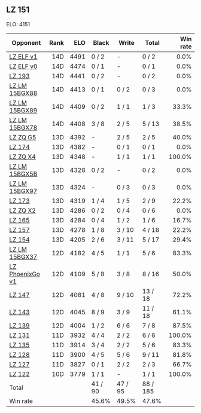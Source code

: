 ## LZ 151 ##

ELO: 4151

Opponent | Rank | ELO | Black | Write | Total | Win rate
---------|-----:|----:|-------|-------|-------|-------:
[LZ ELF v1](LZ%20ELF%20v1.md) | 14D | 4491 | 0 / 2 | - | 0 / 2 | 0.0%
[LZ ELF v0](LZ%20ELF%20v0.md) | 14D | 4474 | 0 / 1 | - | 0 / 1 | 0.0%
[LZ 193](LZ%20193.md) | 14D | 4441 | 0 / 2 | - | 0 / 2 | 0.0%
[LZ LM 15BGX88](LZ%20LM%2015BGX88.md) | 14D | 4413 | 0 / 1 | 0 / 2 | 0 / 3 | 0.0%
[LZ LM 15BGX89](LZ%20LM%2015BGX89.md) | 14D | 4409 | 0 / 2 | 1 / 1 | 1 / 3 | 33.3%
[LZ LM 15BGX78](LZ%20LM%2015BGX78.md) | 14D | 4408 | 3 / 8 | 2 / 5 | 5 / 13 | 38.5%
[LZ ZQ G5](LZ%20ZQ%20G5.md) | 13D | 4392 | - | 2 / 5 | 2 / 5 | 40.0%
[LZ 174](LZ%20174.md) | 13D | 4382 | - | 0 / 1 | 0 / 1 | 0.0%
[LZ ZQ X4](LZ%20ZQ%20X4.md) | 13D | 4348 | - | 1 / 1 | 1 / 1 | 100.0%
[LZ LM 15BGX5B](LZ%20LM%2015BGX5B.md) | 13D | 4328 | 0 / 2 | - | 0 / 2 | 0.0%
[LZ LM 15BGX97](LZ%20LM%2015BGX97.md) | 13D | 4324 | - | 0 / 3 | 0 / 3 | 0.0%
[LZ 173](LZ%20173.md) | 13D | 4319 | 1 / 4 | 1 / 5 | 2 / 9 | 22.2%
[LZ ZQ X2](LZ%20ZQ%20X2.md) | 13D | 4286 | 0 / 2 | 0 / 4 | 0 / 6 | 0.0%
[LZ 165](LZ%20165.md) | 13D | 4284 | 0 / 4 | 1 / 2 | 1 / 6 | 16.7%
[LZ 157](LZ%20157.md) | 13D | 4278 | 1 / 8 | 3 / 10 | 4 / 18 | 22.2%
[LZ 154](LZ%20154.md) | 13D | 4205 | 2 / 6 | 3 / 11 | 5 / 17 | 29.4%
[LZ LM 15BGX37](LZ%20LM%2015BGX37.md) | 12D | 4182 | 4 / 5 | 1 / 1 | 5 / 6 | 83.3%
[LZ PhoenixGo v1](LZ%20PhoenixGo%20v1.md) | 12D | 4109 | 5 / 8 | 3 / 8 | 8 / 16 | 50.0%
[LZ 147](LZ%20147.md) | 12D | 4081 | 4 / 8 | 9 / 10 | 13 / 18 | 72.2%
[LZ 143](LZ%20143.md) | 12D | 4045 | 8 / 9 | 3 / 9 | 11 / 18 | 61.1%
[LZ 139](LZ%20139.md) | 12D | 4004 | 1 / 2 | 6 / 6 | 7 / 8 | 87.5%
[LZ 131](LZ%20131.md) | 11D | 3932 | 4 / 4 | 2 / 2 | 6 / 6 | 100.0%
[LZ 135](LZ%20135.md) | 11D | 3914 | 3 / 4 | 2 / 2 | 5 / 6 | 83.3%
[LZ 128](LZ%20128.md) | 11D | 3900 | 4 / 5 | 5 / 6 | 9 / 11 | 81.8%
[LZ 127](LZ%20127.md) | 11D | 3827 | 0 / 1 | 2 / 2 | 2 / 3 | 66.7%
[LZ 122](LZ%20122.md) | 10D | 3779 | 1 / 1 | - | 1 / 1 | 100.0%
Total | | | 41 / 90 | 47 / 95 | 88 / 185 | 
Win rate| | | 45.6% | 49.5% | 47.6% | 
